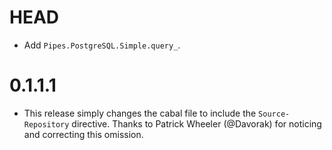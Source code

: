 # HEAD

* Add `Pipes.PostgreSQL.Simple.query_`.


# 0.1.1.1

* This release simply changes the cabal file to include the `Source-Repository`
  directive. Thanks to Patrick Wheeler (@Davorak) for noticing and correcting
  this omission.
